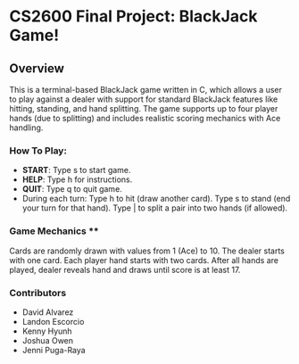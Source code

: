 # **CS2600 Final Project: BlackJack Game!**

## **Overview**
This is a terminal-based BlackJack game written in C, which allows a user to play against a dealer with support for standard BlackJack features like hitting, standing, and hand splitting. The game supports up to four player hands (due to splitting) and includes realistic scoring mechanics with Ace handling.

### **How To Play**:
- **START**: Type s to start game.
- **HELP**: Type h for instructions.
- **QUIT**: Type q to quit game.
- During each turn:
    Type h to hit (draw another card).
    Type s to stand (end your turn for that hand).
    Type | to split a pair into two hands (if allowed).

### **Game Mechanics** **
Cards are randomly drawn with values from 1 (Ace) to 10. The dealer starts with one card. Each player hand starts with two cards. After all hands are played, dealer reveals hand and draws until score is at least 17. 

### **Contributors**
  * David Alvarez
  * Landon Escorcio
  * Kenny Hyunh
  * Joshua Owen
  * Jenni Puga-Raya
